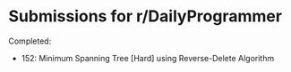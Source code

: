 # Submissions for r/DailyProgrammer #

Completed:
* 152: Minimum Spanning Tree [Hard] using Reverse-Delete Algorithm